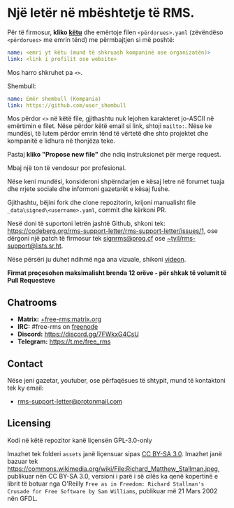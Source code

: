 # Një letër në mbështetje të RMS.

Për të firmosur, **kliko [këtu](https://github.com/rms-support-letter/rms-support-letter.github.io/new/master/_data/signed)** dhe emërtoje filen `<përdorues>.yaml` (zëvëndëso `<përdorues>` me emrin tënd) me përmbajtjen si më poshtë:
```yaml
name: <emri yt këtu (mund të shkruash kompaninë ose organizatën)>
link: <link i profilit ose website>
```

Mos harro shkruhet pa `<>`.

Shembull:
```yaml
name: Emër shembull (Kompania)
link: https://github.com/user_shembull
```

Mos përdor `<>` në këtë file, gjithashtu nuk lejohen karakteret jo-ASCII në emërtimin e filet. Nëse përdor këtë email si link, shtoji `mailto:`. Nëse ke mundësi, të lutem përdor emrin tënd të vërtetë dhe shto projektet dhe kompanitë e lidhura në thonjëza teke.

Pastaj **kliko "Propose new file"** dhe ndiq instruksionet për merge request.

Mbaj një ton të vendosur por profesional.

Nëse keni mundësi, konsideroni shpërndarjen e kësaj letre në forumet tuaja dhe rrjete sociale dhe informoni gazetarët e kësaj fushe.

Gjithashtu, bëjini fork dhe clone repozitorin, krijoni manualisht file `_data\signed\<username>.yaml`, commit dhe kërkoni PR.

Nesë doni të suportoni letrën jashtë Github, shkoni tek: https://codeberg.org/rms-support-letter/rms-support-letter/issues/1, ose dërgoni një patch të firmosur tek [signrms@prog.cf](mailto:signrms@prog.cf) ose [~tyil/rms-support@lists.sr.ht](mailto:~tyil/rms-support@lists.sr.ht).

Nëse përsëri ju duhet ndihmë nga ana vizuale, shikoni [videon](https://invidious.snopyta.org/watch?v=1lz5S5oS8CU).

**Firmat proçesohen maksimalisht brenda 12 orëve -  për shkak të volumit të Pull Requesteve**
## Chatrooms

- **Matrix:** [+free-rms:matrix.org](https://matrix.to/#/+free-rms:matrix.org)
- **IRC:** #free-rms on [freenode](https://freenode.net)
- **Discord:** https://discord.gg/7FWkxG4CsU
- **Telegram:** https://t.me/free_rms

## Contact
Nëse jeni gazetar, youtuber, ose përfaqësues të shtypit, mund të kontaktoni tek ky email:
 - rms-support-letter@protonmail.com

## Licensing
Kodi në këtë repozitor kanë liçensën GPL-3.0-only

Imazhet tek folderi `assets` janë liçensuar sipas [CC BY-SA 3.0](https://creativecommons.org/licenses/by-sa/3.0/legalcode). Imazhet janë bazuar tek https://commons.wikimedia.org/wiki/File:Richard_Matthew_Stallman.jpeg, publikuar nën CC BY-SA 3.0, versioni i parë i së cilës ka qenë kopertinë e librit të botuar nga O'Reilly `Free as in Freedom: Richard Stallman's Crusade for Free Software by Sam Williams`, publikuar më 21 Mars 2002 nën GFDL.
